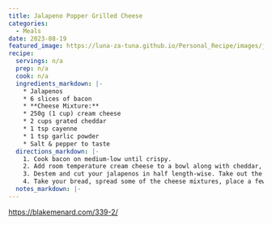 ```yaml
---
title: Jalapeno Popper Grilled Cheese
categories: 
  - Meals
date: 2023-08-19
featured_image: https://luna-za-tuna.github.io/Personal_Recipe/images/jalapeno_popper_grilled_cheese.webp
recipe:
  servings: n/a
  prep: n/a
  cook: n/a
  ingredients_markdown: |-
    * Jalapenos
    * 6 slices of bacon
    * **Cheese Mixture:**
    * 250g (1 cup) cream cheese
    * 2 cups grated cheddar
    * 1 tsp cayenne
    * 1 tsp garlic powder
    * Salt & pepper to taste
  directions_markdown: |-
    1. Cook bacon on medium-low until crispy. 
    2. Add room temperature cream cheese to a bowl along with cheddar, bacon, cayenne, and garlic powder. Mix and salt & pepper to taste. Don’t need too much salt because of the bacon.
    3. Destem and cut your jalapenos in half length-wise. Take out the guts and seeds with a spoon. Cook on medium heat to get colour for 5 minutes. Put another heavy bottom pan on top of the jalapenos while cooking. This will flatten the jalapenos and partially steam them so they get softer. They are finished when a little soft but still have some texture.
    4. Take your bread, spread some of the cheese mixtures, place a few jalapenos on, and spread the other piece of bread with cheese and top. Butter the outside of the bread and cook like grilled cheese on low heat. Done when crispy outside and melty inside. ENJOY.
  notes_markdown: |-
---
```

<https://blakemenard.com/339-2/>